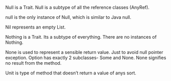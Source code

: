 Null is a Trait. Null is a subtype of all the reference classes (AnyRef).

null is the only instance of Null, which is similar to Java null.

Nil represents an empty List.

Nothing is a Trait. Its a subtype of everything. There are no instances of Nothing.

None is used to represent a sensible return value. Just to avoid null pointer exception. Option has exactly 2 
subclasses- Some and None. None signifies no result from the method.

Unit is type of method that doesn’t return a value of anys sort.